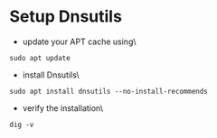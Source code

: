# Setup Dnsutils

* update your APT cache using\
```
sudo apt update
```
* install Dnsutils\
```
sudo apt install dnsutils --no-install-recommends
```
* verify the installation\
```
dig -v
```
